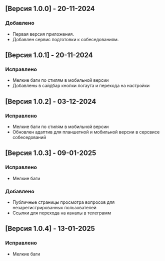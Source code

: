 ## [Версия 1.0.0] - 20-11-2024
### Добавлено
- Первая версия приложения.
- Добавлен сервис подготовки к собеседованиям.

## [Версия 1.0.1] - 20-11-2024
### Исправлено
- Мелкие баги по стилям в мобильной версии
- Добавлены в сайдбар кнопки логаута и перехода на настройки

## [Версия 1.0.2] - 03-12-2024
### Исправлено
- Мелкие баги по стилям в мобильной версии
- Обновлен адаптив для планшетной и мобильной версии в серсвисе собеседований

## [Версия 1.0.3] - 09-01-2025
### Исправлено
- Мелкие баги
### Добавлено
- Публичные страницы просмотра вопросов для незарегистрированных пользователей
- Ссылки для перехода на каналы в телеграмм

## [Версия 1.0.4] - 13-01-2025
### Исправлено
- Мелкие баги
